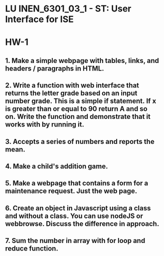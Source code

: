 # LU INEN_6301_03_1 - ST: User Interface for ISE

# HW-1

## 1. Make a simple webpage with tables, links, and headers / paragraphs in HTML.
## 2. Write a function with web interface that returns the letter grade based on an input number grade. This is a simple if statement. If x is greater than or equal to 90 return A and so on. Write the function and demonstrate that it works with by running it. 
## 3. Accepts a series of numbers and reports the mean.
## 4. Make a child's addition game.
## 5. Make a webpage that contains a form for a maintenance request. Just the web page.
## 6. Create an object in Javascript using a class and without a class. You can use nodeJS or webbrowse. Discuss the difference in approach.
## 7. Sum the number in array with for loop and reduce function.
